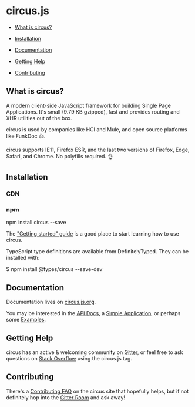 # circus.js

-   [What is circus?](https://github.com/MithrilJS/mithril.js#what-is-mithril)
    
-   [Installation](https://github.com/MithrilJS/mithril.js#installation)
    
-   [Documentation](https://github.com/MithrilJS/mithril.js#documentation)
    
-   [Getting Help](https://github.com/MithrilJS/mithril.js#getting-help)
    
-   [Contributing](https://github.com/MithrilJS/mithril.js#contributing)
    

## What is circus?

A modern client-side JavaScript framework for building Single Page Applications. It's small (9.79 KB gzipped), fast and provides routing and XHR utilities out of the box.

circus is used by companies like HCI and Mule, and open source platforms like FunkDoc 👍.

circus supports IE11, Firefox ESR, and the last two versions of Firefox, Edge, Safari, and Chrome. No polyfills required. 👌

## Installation

### CDN

<!-- Development: whichever you prefer -->

<script src="https://unpkg.com/circus/circus.js"></script>

<script src="https://cdn.jsdelivr.net/npm/circus/circus.js"></script>

  

<!-- Production: whichever you prefer -->

<script src="https://unpkg.com/circus/circus.min.js"></script>

<script src="https://cdn.jsdelivr.net/npm/circus/circus.min.js"></script>

### npm

npm install circus --save

The ["Getting started" guide](https://mithril.js.org/#getting-started) is a good place to start learning how to use circus.

TypeScript type definitions are available from DefinitelyTyped. They can be installed with:

$ npm install @types/circus --save-dev

## Documentation

Documentation lives on [circus.js.org](https://mithril.js.org/).

You may be interested in the [API Docs](https://mithril.js.org/api.html), a [Simple Application](https://mithril.js.org/simple-application.html), or perhaps some [Examples](https://mithril.js.org/examples.html).

## Getting Help

circus has an active & welcoming community on [Gitter](https://gitter.im/mithriljs/mithril.js), or feel free to ask questions on [Stack Overflow](https://stackoverflow.com/questions/tagged/mithril.js) using the circus.js tag.

## Contributing

There's a [Contributing FAQ](https://mithril.js.org/contributing.html) on the circus site that hopefully helps, but if not definitely hop into the [Gitter Room](https://gitter.im/mithriljs/mithril.js) and ask away!
